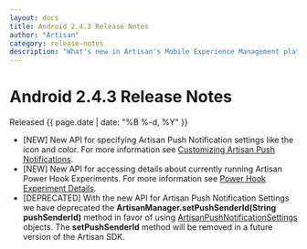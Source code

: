 ```yaml
---
layout: docs
title: Android 2.4.3 Release Notes
author: "Artisan"
category: release-notes
description: "What's new in Artisan's Mobile Experience Management platform."
---
```

# Android 2.4.3 Release Notes

Released {{ page.date | date: "%B %-d, %Y" }}

* [NEW] New API for specifying Artisan Push Notification settings like the icon and color. For more information see <a href="/dev/android/push-notifications/#customizing-notifications">Customizing Artisan Push Notifications</a>.
* [NEW] New API for accessing details about currently running Artisan Power Hook Experiments. For more information see <a href="/dev/android/power-hooks/#experiment-details">Power Hook Experiment Details</a>.
* [DEPRECATED] With the new API for Artisan Push Notification Settings we have deprecated the **ArtisanManager.setPushSenderId(String pushSenderId)** method in favor of using <a href="/dev/android/push-notifications/#artisan-version">ArtisanPushNotificationSettings</a> objects. The **setPushSenderId** method will be removed in a future version of the Artisan SDK.
